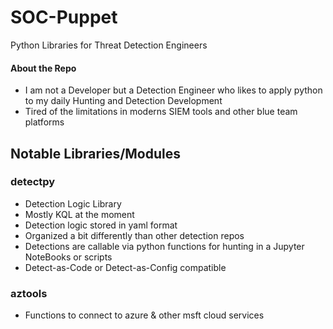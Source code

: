 # SOC-Puppet
Python Libraries for Threat Detection Engineers

#### About the Repo
- I am not a Developer but a Detection Engineer who likes to apply python to my daily Hunting and Detection Development
- Tired of the limitations in moderns SIEM tools and other blue team platforms

## Notable Libraries/Modules
### detectpy
- Detection Logic Library 
- Mostly KQL at the moment
- Detection logic stored in yaml format 
- Organized a bit differently than other detection repos
- Detections are callable via python functions for hunting in a Jupyter NoteBooks or scripts
- Detect-as-Code or Detect-as-Config compatible

### aztools
- Functions to connect to azure & other msft cloud services